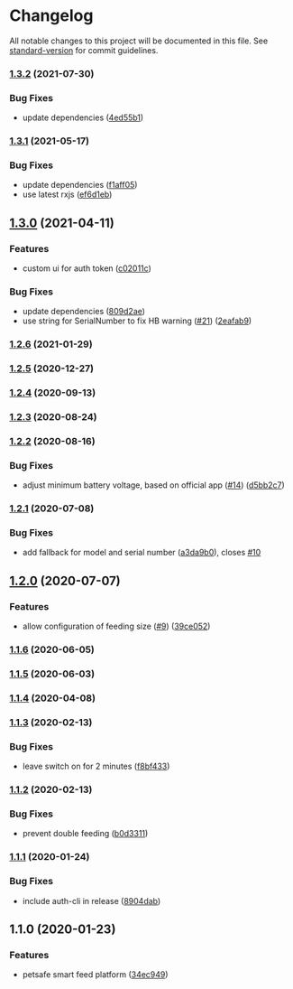 # Changelog

All notable changes to this project will be documented in this file. See [standard-version](https://github.com/conventional-changelog/standard-version) for commit guidelines.

### [1.3.2](https://github.com/dgreif/homebridge-petsafe-smart-feed/compare/v1.3.1...v1.3.2) (2021-07-30)


### Bug Fixes

* update dependencies ([4ed55b1](https://github.com/dgreif/homebridge-petsafe-smart-feed/commit/4ed55b1e5fea208c835f56ddc07865e3532cafa4))

### [1.3.1](https://github.com/dgreif/homebridge-petsafe-smart-feed/compare/v1.3.0...v1.3.1) (2021-05-17)


### Bug Fixes

* update dependencies ([f1aff05](https://github.com/dgreif/homebridge-petsafe-smart-feed/commit/f1aff05ce483b4c3d030312e93218ccf4b7f22bb))
* use latest rxjs ([ef6d1eb](https://github.com/dgreif/homebridge-petsafe-smart-feed/commit/ef6d1ebf22bb65788ba51c3be1387b68afbd9396))

## [1.3.0](https://github.com/dgreif/homebridge-petsafe-smart-feed/compare/v1.2.6...v1.3.0) (2021-04-11)


### Features

* custom ui for auth token ([c02011c](https://github.com/dgreif/homebridge-petsafe-smart-feed/commit/c02011c495985f3de6f5fba0f28f6bcbe5e6cba0))


### Bug Fixes

* update dependencies ([809d2ae](https://github.com/dgreif/homebridge-petsafe-smart-feed/commit/809d2ae6a4fc5f55704a8fb61edbc2ee698ac172))
* use string for SerialNumber to fix HB warning ([#21](https://github.com/dgreif/homebridge-petsafe-smart-feed/issues/21)) ([2eafab9](https://github.com/dgreif/homebridge-petsafe-smart-feed/commit/2eafab9be88a282c33610cc0def669c984f19fce))

### [1.2.6](https://github.com/dgreif/homebridge-petsafe-smart-feed/compare/v1.2.5...v1.2.6) (2021-01-29)

### [1.2.5](https://github.com/dgreif/homebridge-petsafe-smart-feed/compare/v1.2.4...v1.2.5) (2020-12-27)

### [1.2.4](https://github.com/dgreif/homebridge-petsafe-smart-feed/compare/v1.2.3...v1.2.4) (2020-09-13)

### [1.2.3](https://github.com/dgreif/homebridge-petsafe-smart-feed/compare/v1.2.2...v1.2.3) (2020-08-24)

### [1.2.2](https://github.com/dgreif/homebridge-petsafe-smart-feed/compare/v1.2.1...v1.2.2) (2020-08-16)


### Bug Fixes

* adjust minimum battery voltage, based on official app ([#14](https://github.com/dgreif/homebridge-petsafe-smart-feed/issues/14)) ([d5bb2c7](https://github.com/dgreif/homebridge-petsafe-smart-feed/commit/d5bb2c721df388da2617b94941ab97063641bf74))

### [1.2.1](https://github.com/dgreif/homebridge-petsafe-smart-feed/compare/v1.2.0...v1.2.1) (2020-07-08)


### Bug Fixes

* add fallback for model and serial number ([a3da9b0](https://github.com/dgreif/homebridge-petsafe-smart-feed/commit/a3da9b0ca88576ae81f90d1520e858bae9da6629)), closes [#10](https://github.com/dgreif/homebridge-petsafe-smart-feed/issues/10)

## [1.2.0](https://github.com/dgreif/homebridge-petsafe-smart-feed/compare/v1.1.6...v1.2.0) (2020-07-07)


### Features

* allow configuration of feeding size ([#9](https://github.com/dgreif/homebridge-petsafe-smart-feed/issues/9)) ([39ce052](https://github.com/dgreif/homebridge-petsafe-smart-feed/commit/39ce0523f76e394182d5f9786be653715473d9c6))

### [1.1.6](https://github.com/dgreif/homebridge-petsafe-smart-feed/compare/v1.1.5...v1.1.6) (2020-06-05)

### [1.1.5](https://github.com/dgreif/homebridge-petsafe-smart-feed/compare/v1.1.4...v1.1.5) (2020-06-03)

### [1.1.4](https://github.com/dgreif/homebridge-petsafe-smart-feed/compare/v1.1.3...v1.1.4) (2020-04-08)

### [1.1.3](https://github.com/dgreif/homebridge-petsafe-smart-feed/compare/v1.1.2...v1.1.3) (2020-02-13)


### Bug Fixes

* leave switch on for 2 minutes ([f8bf433](https://github.com/dgreif/homebridge-petsafe-smart-feed/commit/f8bf4337a4d83b055fcc1080460ed244e2aa080f))

### [1.1.2](https://github.com/dgreif/homebridge-petsafe-smart-feed/compare/v1.1.1...v1.1.2) (2020-02-13)


### Bug Fixes

* prevent double feeding ([b0d3311](https://github.com/dgreif/homebridge-petsafe-smart-feed/commit/b0d331137d5bd5b5ba0e3832a639ff8d582ace92))

### [1.1.1](https://github.com/dgreif/homebridge-petsafe-smart-feed/compare/v1.1.0...v1.1.1) (2020-01-24)


### Bug Fixes

* include auth-cli in release ([8904dab](https://github.com/dgreif/homebridge-petsafe-smart-feed/commit/8904dab16c154895ac10727bd0f1059a9d054e0a))

## 1.1.0 (2020-01-23)


### Features

* petsafe smart feed platform ([34ec949](https://github.com/dgreif/homebridge-petsafe-smart-feed/commit/34ec94932443ec67c3a0e2aa73afc323447f0d69))
